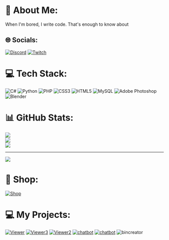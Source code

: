 # 💫 About Me:
When I'm bored, I write code. That's enough to know about


## 🌐 Socials:
[![Discord](https://img.shields.io/badge/Discord-%237289DA.svg?logo=discord&logoColor=white)](https://discord.gg/AFV9m8UXuT) [![Twitch](https://img.shields.io/badge/Twitch-%239146FF.svg?logo=Twitch&logoColor=white)](https://twitch.tv/kichi779) 

# 💻 Tech Stack:
![C#](https://img.shields.io/badge/c%23-%23239120.svg?style=for-the-badge&logo=c-sharp&logoColor=white) ![Python](https://img.shields.io/badge/python-3670A0?style=for-the-badge&logo=python&logoColor=ffdd54) ![PHP](https://img.shields.io/badge/php-%23777BB4.svg?style=for-the-badge&logo=php&logoColor=white) ![CSS3](https://img.shields.io/badge/css3-%231572B6.svg?style=for-the-badge&logo=css3&logoColor=white) ![HTML5](https://img.shields.io/badge/html5-%23E34F26.svg?style=for-the-badge&logo=html5&logoColor=white) ![MySQL](https://img.shields.io/badge/mysql-%2300f.svg?style=for-the-badge&logo=mysql&logoColor=white) ![Adobe Photoshop](https://img.shields.io/badge/adobephotoshop-%2331A8FF.svg?style=for-the-badge&logo=adobephotoshop&logoColor=white) ![Blender](https://img.shields.io/badge/blender-%23F5792A.svg?style=for-the-badge&logo=blender&logoColor=white)
# 📊 GitHub Stats:
![](https://github-readme-stats.vercel.app/api?username=kichi779&theme=dark&hide_border=false&include_all_commits=false&count_private=false)<br/>
![](https://github-readme-streak-stats.herokuapp.com/?user=kichi779&theme=dark&hide_border=false)<br/>
![](https://github-readme-stats.vercel.app/api/top-langs/?username=kichi779&theme=dark&hide_border=false&include_all_commits=false&count_private=false&layout=compact)

---
[![](https://visitcount.itsvg.in/api?id=kichi779&icon=5&color=0)](https://visitcount.itsvg.in)

# 🛒 Shop:
 [![Shop](https://user-images.githubusercontent.com/92625816/230799946-2af1a68f-ebcf-4379-9d00-0921e9c799bb.png)](https://github.com/Kichi779/Kichi779-SMM-Shop)
# ‍💻 My Projects:
 [![Viewer](https://user-images.githubusercontent.com/92625816/223582987-a08243f3-ea2e-401c-adc0-8c58731f1d61.jpg)](https://github.com/Kichi779/Twitch-Viewer-Bot)
 [![Viewer3](https://user-images.githubusercontent.com/92625816/230797452-7a2962d1-88ad-40e1-9e06-d50bb31cdc14.jpg)](https://github.com/Kichi779/Twitch-Vod-Clip-Viewer-Bot)
 [![Viewer2](https://user-images.githubusercontent.com/92625816/229256846-81e78ca5-5f5a-4918-8f62-6bf0de246fa4.jpg)](https://github.com/Kichi779/Youtube-Viewer-Bot)
 [![chatbot](https://user-images.githubusercontent.com/92625816/219774639-6c550f44-ed0c-4dcd-ba09-f87836dcbaa3.png)](https://github.com/Kichi779/Twitch-Chat-Bot)
 [![chatbot](https://user-images.githubusercontent.com/92625816/215876796-364d4cd4-2812-4350-b473-cab1b1239401.jpg)](https://github.com/Kichi779/Unity-Easteregg-Asset)
 ![bincreator](https://user-images.githubusercontent.com/92625816/234621755-66e7a504-bbbd-4b0c-8952-e39af364e887.jpg)


